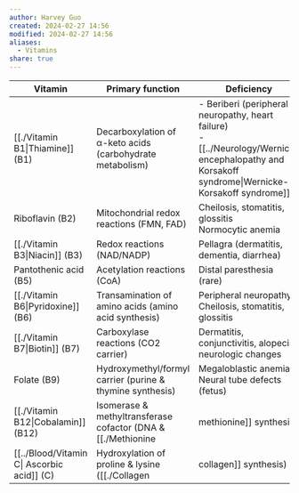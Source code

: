 ```yaml
---
author: Harvey Guo
created: 2024-02-27 14:56
modified: 2024-02-27 14:56
aliases:
  - Vitamins
share: true
---
```



| Vitamin                           | Primary function                                                        | Deficiency                                                                                                                             |
| --------------------------------- | ----------------------------------------------------------------------- | -------------------------------------------------------------------------------------------------------------------------------------- |
| [[./Vitamin B1\|Thiamine]] (B1)     | Decarboxylation of α-keto acids (carbohydrate metabolism)               | - Beriberi (peripheral neuropathy, heart failure)<br>- [[../Neurology/Wernicke encephalopathy and Korsakoff syndrome\|Wernicke-Korsakoff syndrome]] |
| Riboflavin (B2)                   | Mitochondrial redox reactions (FMN, FAD)                                | Cheilosis, stomatitis, glossitis<br>Normocytic anemia                                                                                  |
| [[./Vitamin B3\|Niacin]] (B3)       | Redox reactions (NAD/NADP)                                              | Pellagra (dermatitis, dementia, diarrhea)                                                                                              |
| Pantothenic acid (B5)             | Acetylation reactions (CoA)                                             | Distal paresthesia (rare)                                                                                                              |
| [[./Vitamin B6\|Pyridoxine]] (B6)   | Transamination of amino acids (amino acid synthesis)                    | Peripheral neuropathy<br>Cheilosis, stomatitis, glossitis                                                                              |
| [[./Vitamin B7\|Biotin]] (B7)       | Carboxylase reactions (CO2 carrier)                                     | Dermatitis, conjunctivitis, alopecia, neurologic changes                                                                               |
| Folate (B9)                       | Hydroxymethyl/formyl carrier (purine & thymine synthesis)               | Megaloblastic anemia<br>Neural tube defects (fetus)                                                                                    |
| [[./Vitamin B12\|Cobalamin]] (B12)  | Isomerase & methyltransferase cofactor (DNA & [[./Methionine|methionine]] synthesis) | Megaloblastic anemia<br>Neurologic deficits                                                                                            |
| [[../Blood/Vitamin C\| Ascorbic acid]] (C) | Hydroxylation of proline & lysine ([[./Collagen|collagen]] synthesis)              | [[../Blood/Vitamin C\|Scurvy]] (perifollicular hemorrhage, gingivitis, muscle pain)                                                             |

